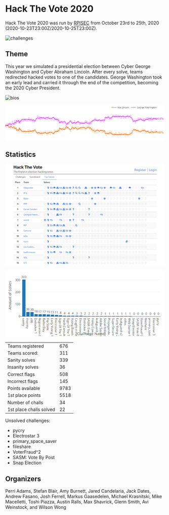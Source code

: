 # Hack The Vote 2020

Hack The Vote 2020 was run by [RPISEC](https://rpis.ec) from October 23rd to 25th, 2020 (2020-10-23T23:00Z/2020-10-25T23:00Z).

![challenges](challenges.png)

## Theme

This year we simulated a presidential election between Cyber George Washington and Cyber Abraham Lincoln. After every solve, teams redirected hacked votes to one of the candidates. George Washington took an early lead and carried it through the end of the competition, becoming the 2020 Cyber President.

![bios](bios.png)

![election poll graph](polls.png)

## Statistics

![solves matrix](solves.png)

![solves count](solve_counts.png)

|  |  |
| --- | --- |
| Teams registered | 676 |
| Teams scored: | 311 |
| Sanity solves | 339 |
| Insanity solves | 36 |
| Correct flags | 508|
| Incorrect flags | 145 |
| Points available | 9783 |
| 1st place points | 5518 |
| Number of challs | 34 |
| 1st place challs solved | 22 |

Unsolved challenges:

- pycry
- Electrostar 3
- primary_space_saver
- fileshare
- VoterFraud^2
- SASM: Vote By Post
- Snap Election

## Organizers

Perri Adams, Stefan Blair, Amy Burnett, Jared Candelaria, Jack Dates, Andrew Fasano, Josh Ferrell, Markus Gaasedelen, Michael Krasnitski, Mike Macelletti, Toshi Piazza, Austin Ralls, Max Shavrick, Glenn Smith, Avi Weinstock, and Wilson Wong
